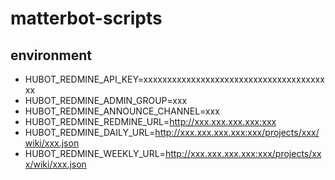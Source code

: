 matterbot-scripts
=============================================================

environment
------------------------------------------------------------

- HUBOT_REDMINE_API_KEY=xxxxxxxxxxxxxxxxxxxxxxxxxxxxxxxxxxxxxxxx
- HUBOT_REDMINE_ADMIN_GROUP=xxx
- HUBOT_REDMINE_ANNOUNCE_CHANNEL=xxx
- HUBOT_REDMINE_REDMINE_URL=http://xxx.xxx.xxx.xxx:xxx
- HUBOT_REDMINE_DAILY_URL=http://xxx.xxx.xxx.xxx:xxx/projects/xxx/wiki/xxx.json
- HUBOT_REDMINE_WEEKLY_URL=http://xxx.xxx.xxx.xxx:xxx/projects/xxx/wiki/xxx.json
